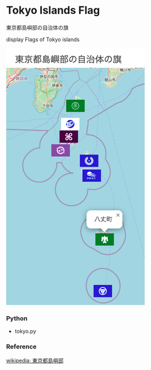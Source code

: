 Tokyo Islands Flag
===============

東京都島嶼部の自治体の旗

display Flags of Tokyo islands

![tokyo islands flag](https://github.com/ohwada/World_Countries/blob/main/japan_municipaliy/folium/tokyo_islands_flag/screenshots/tokyo_islands_flag.png)

### Python  

- tokyo.py  

### Reference

[wikipedia: 東京都島嶼部](https://ja.wikipedia.org/wiki/%E6%9D%B1%E4%BA%AC%E9%83%BD%E5%B3%B6%E5%B6%BC%E9%83%A8)



